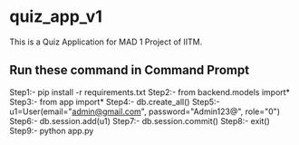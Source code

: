 # quiz_app_v1
This is a Quiz Application for MAD 1 Project of IITM.

## Run these command in Command Prompt
Step1:- pip install -r requirements.txt
Step2:- from backend.models import*
Step3:- from app import*
Step4:- db.create_all()
Step5:- u1=User(email="admin@gmail.com", password="Admin123@", role="0")
Step6:- db.session.add(u1)
Step7:- db.session.commit()
Step8:- exit()
Step9:- python app.py